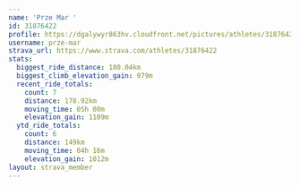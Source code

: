 ```yaml
---
name: 'Prze Mar '
id: 31876422
profile: https://dgalywyr863hv.cloudfront.net/pictures/athletes/31876422/22548952/4/large.jpg
username: prze-mar
strava_url: https://www.strava.com/athletes/31876422
stats:
  biggest_ride_distance: 180.04km
  biggest_climb_elevation_gain: 979m
  recent_ride_totals:
    count: 7
    distance: 178.92km
    moving_time: 05h 00m
    elevation_gain: 1109m
  ytd_ride_totals:
    count: 6
    distance: 149km
    moving_time: 04h 16m
    elevation_gain: 1012m
layout: strava_member
--- 
```

